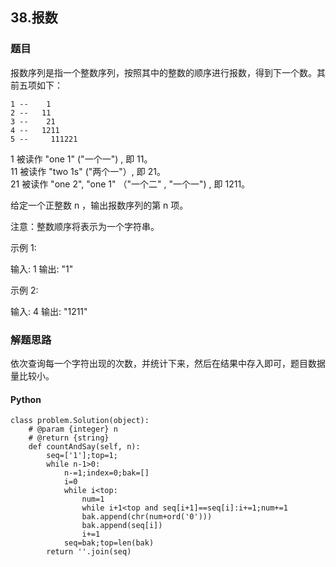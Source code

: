## 38.报数


### 题目

报数序列是指一个整数序列，按照其中的整数的顺序进行报数，得到下一个数。其前五项如下：

    1 --    1
    2 --   11
    3 --    21
    4 --   1211
    5 --     111221
  
1 被读作  "one 1"  ("一个一") , 即 11。  
11 被读作 "two 1s" ("两个一"）, 即 21。  
21 被读作 "one 2",  "one 1" （"一个二" ,  "一个一") , 即 1211。  

给定一个正整数 n ，输出报数序列的第 n 项。

注意：整数顺序将表示为一个字符串。

示例 1:

  输入: 1
  输出: "1"
  
示例 2:

  输入: 4
  输出: "1211"
  
  
### 解题思路

依次查询每一个字符出现的次数，并统计下来，然后在结果中存入即可，题目数据量比较小。

#### Python

```
class problem.Solution(object):
    # @param {integer} n
    # @return {string}
    def countAndSay(self, n):
        seq=['1'];top=1;
        while n-1>0:
            n-=1;index=0;bak=[]
            i=0
            while i<top:
                num=1
                while i+1<top and seq[i+1]==seq[i]:i+=1;num+=1
                bak.append(chr(num+ord('0')))
                bak.append(seq[i])
                i+=1
            seq=bak;top=len(bak)
        return ''.join(seq)

```

